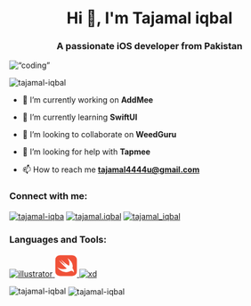 <h1 align="center">Hi 👋, I'm Tajamal iqbal</h1>
<h3 align="center">A passionate iOS developer from Pakistan</h3>

<img align=“right” alt=“coding” width = “400” src = “https://user-images.githubusercontent.com/55389276/140866485-8fb1c876-9a8f-4d6a-98dc-08c4981eaf70.gif”>

<p align="left"> <img src="https://komarev.com/ghpvc/?username=tajamal-iqbal&label=Profile%20views&color=0e75b6&style=flat" alt="tajamal-iqbal" /> </p>

- 🔭 I’m currently working on **AddMee**

- 🌱 I’m currently learning **SwiftUI**

- 👯 I’m looking to collaborate on **WeedGuru**

- 🤝 I’m looking for help with **Tapmee**

- 📫 How to reach me **tajamal4444u@gmail.com**

<h3 align="left">Connect with me:</h3>
<p align="left">
<a href="https://linkedin.com/in/tajamal-iqba" target="blank"><img align="center" src="https://raw.githubusercontent.com/rahuldkjain/github-profile-readme-generator/master/src/images/icons/Social/linked-in-alt.svg" alt="tajamal-iqba" height="30" width="40" /></a>
<a href="https://fb.com/tajamal.iqbal" target="blank"><img align="center" src="https://raw.githubusercontent.com/rahuldkjain/github-profile-readme-generator/master/src/images/icons/Social/facebook.svg" alt="tajamal.iqbal" height="30" width="40" /></a>
<a href="https://instagram.com/tajamal_iqbal" target="blank"><img align="center" src="https://raw.githubusercontent.com/rahuldkjain/github-profile-readme-generator/master/src/images/icons/Social/instagram.svg" alt="tajamal_iqbal" height="30" width="40" /></a>
</p>

<h3 align="left">Languages and Tools:</h3>
<p align="left"> <a href="https://www.adobe.com/in/products/illustrator.html" target="_blank" rel="noreferrer"> <img src="https://www.vectorlogo.zone/logos/adobe_illustrator/adobe_illustrator-icon.svg" alt="illustrator" width="40" height="40"/> </a> <a href="https://developer.apple.com/swift/" target="_blank" rel="noreferrer"> <img src="https://raw.githubusercontent.com/devicons/devicon/master/icons/swift/swift-original.svg" alt="swift" width="40" height="40"/> </a> <a href="https://www.adobe.com/products/xd.html" target="_blank" rel="noreferrer"> <img src="https://cdn.worldvectorlogo.com/logos/adobe-xd.svg" alt="xd" width="40" height="40"/> </a> </p>

<p><img align="left" src="https://github-readme-stats.vercel.app/api/top-langs?username=tajamal-iqbal&show_icons=true&locale=en&layout=compact" alt="tajamal-iqbal" /></p>

<p>&nbsp;<img align="center" src="https://github-readme-stats.vercel.app/api?username=tajamal-iqbal&show_icons=true&locale=en" alt="tajamal-iqbal" /></p>
